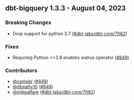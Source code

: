 ## dbt-bigquery 1.3.3 - August 04, 2023

### Breaking Changes

- Drop support for python 3.7 ([#dbt-labs/dbt-core/7082](https://github.com/dbt-labs/dbt-bigquery/issues/dbt-labs/dbt-core/7082))

### Fixes

- Requiring Python >=3.8 enables walrus operator ([#849](https://github.com/dbt-labs/dbt-bigquery/issues/849))

### Contributors
- [@cemsbr](https://github.com/cemsbr) ([#849](https://github.com/dbt-labs/dbt-bigquery/issues/849))
- [@dbeatty10](https://github.com/dbeatty10) ([#849](https://github.com/dbt-labs/dbt-bigquery/issues/849))
- [@mikealfare](https://github.com/mikealfare) ([#dbt-labs/dbt-core/7082](https://github.com/dbt-labs/dbt-bigquery/issues/dbt-labs/dbt-core/7082))
